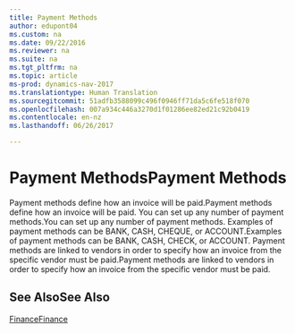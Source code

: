 ```yaml
---
title: Payment Methods
author: edupont04
ms.custom: na
ms.date: 09/22/2016
ms.reviewer: na
ms.suite: na
ms.tgt_pltfrm: na
ms.topic: article
ms-prod: dynamics-nav-2017
ms.translationtype: Human Translation
ms.sourcegitcommit: 51adfb3588099c496f0946ff71da5c6fe518f070
ms.openlocfilehash: 007a934c446a3270d1f01286ee82ed21c92b0419
ms.contentlocale: en-nz
ms.lasthandoff: 06/26/2017

---
```


# <a name="payment-methods"></a><span data-ttu-id="92966-102">Payment Methods</span><span class="sxs-lookup"><span data-stu-id="92966-102">Payment Methods</span></span>
<span data-ttu-id="92966-103">Payment methods define how an invoice will be paid.</span><span class="sxs-lookup"><span data-stu-id="92966-103">Payment methods define how an invoice will be paid.</span></span> <span data-ttu-id="92966-104">You can set up any number of payment methods.</span><span class="sxs-lookup"><span data-stu-id="92966-104">You can set up any number of payment methods.</span></span> <span data-ttu-id="92966-105">Examples of payment methods can be BANK, CASH, CHEQUE, or ACCOUNT.</span><span class="sxs-lookup"><span data-stu-id="92966-105">Examples of payment methods can be BANK, CASH, CHECK, or ACCOUNT.</span></span>
<span data-ttu-id="92966-106">Payment methods are linked to vendors in order to specify how an invoice from the specific vendor must be paid.</span><span class="sxs-lookup"><span data-stu-id="92966-106">Payment methods are linked to vendors in order to specify how an invoice from the specific vendor must be paid.</span></span>

## <a name="see-also"></a><span data-ttu-id="92966-107">See Also</span><span class="sxs-lookup"><span data-stu-id="92966-107">See Also</span></span>
[<span data-ttu-id="92966-108">Finance</span><span class="sxs-lookup"><span data-stu-id="92966-108">Finance</span></span>](finance-setup.md)  

